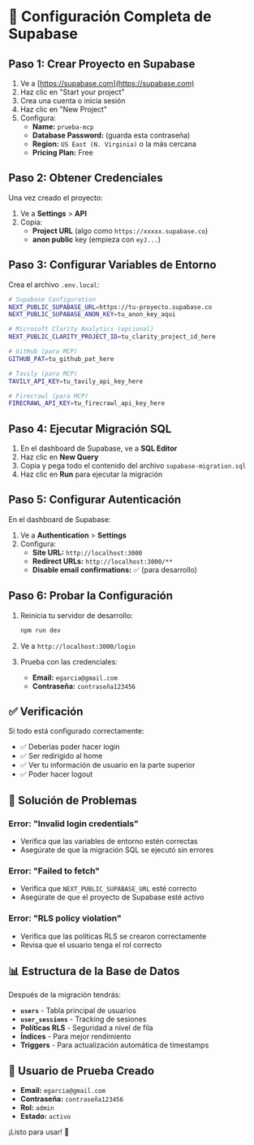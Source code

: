 # 🚀 Configuración Completa de Supabase

## Paso 1: Crear Proyecto en Supabase

1. Ve a [https://supabase.com](https://supabase.com)
2. Haz clic en "Start your project"
3. Crea una cuenta o inicia sesión
4. Haz clic en "New Project"
5. Configura:
   - **Name:** `prueba-mcp`
   - **Database Password:** (guarda esta contraseña)
   - **Region:** `US East (N. Virginia)` o la más cercana
   - **Pricing Plan:** Free

## Paso 2: Obtener Credenciales

Una vez creado el proyecto:

1. Ve a **Settings** > **API**
2. Copia:
   - **Project URL** (algo como `https://xxxxx.supabase.co`)
   - **anon public** key (empieza con `eyJ...`)

## Paso 3: Configurar Variables de Entorno

Crea el archivo `.env.local`:

```bash
# Supabase Configuration
NEXT_PUBLIC_SUPABASE_URL=https://tu-proyecto.supabase.co
NEXT_PUBLIC_SUPABASE_ANON_KEY=tu_anon_key_aqui

# Microsoft Clarity Analytics (opcional)
NEXT_PUBLIC_CLARITY_PROJECT_ID=tu_clarity_project_id_here

# GitHub (para MCP)
GITHUB_PAT=tu_github_pat_here

# Tavily (para MCP)
TAVILY_API_KEY=tu_tavily_api_key_here

# Firecrawl (para MCP)
FIRECRAWL_API_KEY=tu_firecrawl_api_key_here
```

## Paso 4: Ejecutar Migración SQL

1. En el dashboard de Supabase, ve a **SQL Editor**
2. Haz clic en **New Query**
3. Copia y pega todo el contenido del archivo `supabase-migration.sql`
4. Haz clic en **Run** para ejecutar la migración

## Paso 5: Configurar Autenticación

En el dashboard de Supabase:

1. Ve a **Authentication** > **Settings**
2. Configura:
   - **Site URL:** `http://localhost:3000`
   - **Redirect URLs:** `http://localhost:3000/**`
   - **Disable email confirmations:** ✅ (para desarrollo)

## Paso 6: Probar la Configuración

1. Reinicia tu servidor de desarrollo:
   ```bash
   npm run dev
   ```

2. Ve a `http://localhost:3000/login`

3. Prueba con las credenciales:
   - **Email:** `egarcia@gmail.com`
   - **Contraseña:** `contraseña123456`

## ✅ Verificación

Si todo está configurado correctamente:

- ✅ Deberías poder hacer login
- ✅ Ser redirigido al home
- ✅ Ver tu información de usuario en la parte superior
- ✅ Poder hacer logout

## 🔧 Solución de Problemas

### Error: "Invalid login credentials"
- Verifica que las variables de entorno estén correctas
- Asegúrate de que la migración SQL se ejecutó sin errores

### Error: "Failed to fetch"
- Verifica que `NEXT_PUBLIC_SUPABASE_URL` esté correcto
- Asegúrate de que el proyecto de Supabase esté activo

### Error: "RLS policy violation"
- Verifica que las políticas RLS se crearon correctamente
- Revisa que el usuario tenga el rol correcto

## 📊 Estructura de la Base de Datos

Después de la migración tendrás:

- **`users`** - Tabla principal de usuarios
- **`user_sessions`** - Tracking de sesiones
- **Políticas RLS** - Seguridad a nivel de fila
- **Índices** - Para mejor rendimiento
- **Triggers** - Para actualización automática de timestamps

## 🎯 Usuario de Prueba Creado

- **Email:** `egarcia@gmail.com`
- **Contraseña:** `contraseña123456`
- **Rol:** `admin`
- **Estado:** `activo`

¡Listo para usar! 🚀
